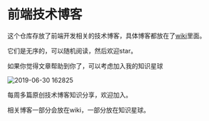 # 前端技术博客

这个仓库存放了前端开发相关的技术博客，具体博客都放在了[wiki](https://github.com/web-full-stack/front-end/wiki)里面。

它们是无序的，可以随机阅读，然后欢迎star。

如果你觉得文章帮助到你了，可以考虑加入我的知识星球

![2019-06-30 162825](https://user-images.githubusercontent.com/42405899/60394327-09c5e380-9b55-11e9-97e8-078d214311d6.jpg)

每周多篇原创技术博客知识分享，欢迎加入。

相关博客一部分会放在wiki，一部分放在知识星球。

